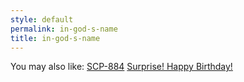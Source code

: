 ```yaml
---
style: default
permalink: in-god-s-name
title: in-god-s-name
---
```

You may also like:
[SCP-884](http://scp-wiki.net/scp-884)
[Surprise! Happy Birthday!](http://scp-wiki.net/surprise-happy-birthday)